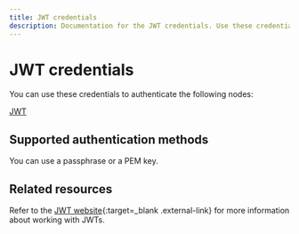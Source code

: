 ```yaml
---
title: JWT credentials
description: Documentation for the JWT credentials. Use these credentials to authenticate JWT in n8n, a workflow automation platform.
---
```


# JWT credentials

You can use these credentials to authenticate the following nodes:

[JWT](/integrations/builtin/core-nodes/n8n-nodes-base.jwt/)


## Supported authentication methods

You can use a passphrase or a PEM key.

## Related resources

Refer to the [JWT website](https://jwt.io/introduction){:target=_blank .external-link} for more information about working with JWTs.





